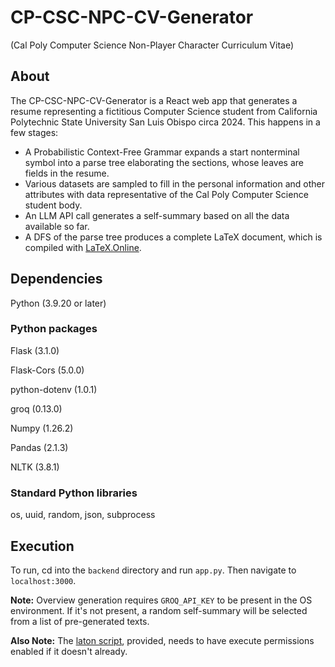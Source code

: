 # CP-CSC-NPC-CV-Generator

(Cal Poly Computer Science Non-Player Character Curriculum Vitae)

## About

The CP-CSC-NPC-CV-Generator is a React web app that generates a resume representing a fictitious Computer Science student from California Polytechnic State University San Luis Obispo circa 2024.  This happens in a few stages:
* A Probabilistic Context-Free Grammar expands a start nonterminal symbol into a parse tree elaborating the sections, whose leaves are fields in the resume.
* Various datasets are sampled to fill in the personal information and other attributes with data representative of the Cal Poly Computer Science student body.
* An LLM API call generates a self-summary based on all the data available so far.
* A DFS of the parse tree produces a complete LaTeX document, which is compiled with [LaTeX.Online](https://latexonline.cc).

## Dependencies

Python (3.9.20 or later)

### Python packages

Flask (3.1.0) 

Flask-Cors (5.0.0) 

python-dotenv (1.0.1) 

groq (0.13.0) 

Numpy (1.26.2)

Pandas (2.1.3)

NLTK (3.8.1)



### Standard Python libraries

os, uuid, random, json, subprocess

## Execution

To run, cd into the `backend` directory and run `app.py`. Then navigate to `localhost:3000`.

**Note:** Overview generation requires `GROQ_API_KEY` to be present in the OS environment. If it's not present, a random self-summary will be selected
from a list of pre-generated texts.

**Also Note:** The [laton script](https://github.com/aslushnikov/latex-online), provided, needs to have execute permissions enabled if it doesn't already.

